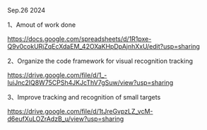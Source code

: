 Sep.26 2024

1、Amout of work done

https://docs.google.com/spreadsheets/d/1R1pxe-Q9v0cokURjZqEcXdaEM_42OXaKHpDpAjnhXxU/edit?usp=sharing

2、Organize the code framework for visual recognition tracking

https://drive.google.com/file/d/1_-IuiJnc2IQ8W75CPSh4JKJcThV7gSuw/view?usp=sharing

3、Improve tracking and recognition of small targets

https://drive.google.com/file/d/1tJreGvpzLZ_vcM-d6eufXuLOZrAdzB_u/view?usp=sharing
